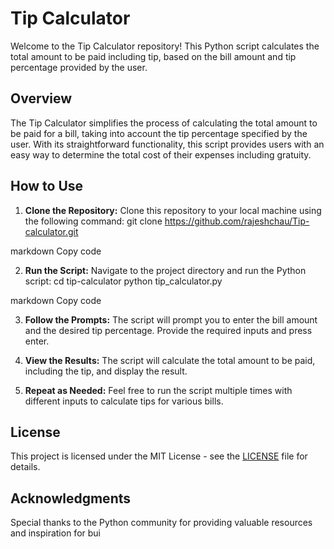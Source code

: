 # Tip Calculator

Welcome to the Tip Calculator repository! This Python script calculates the total amount to be paid including tip, based on the bill amount and tip percentage provided by the user.

## Overview

The Tip Calculator simplifies the process of calculating the total amount to be paid for a bill, taking into account the tip percentage specified by the user. With its straightforward functionality, this script provides users with an easy way to determine the total cost of their expenses including gratuity.

## How to Use

1. **Clone the Repository:** Clone this repository to your local machine using the following command:
git clone https://github.com/rajeshchau/Tip-calculator.git

markdown
Copy code

2. **Run the Script:** Navigate to the project directory and run the Python script:
cd tip-calculator
python tip_calculator.py

markdown
Copy code

3. **Follow the Prompts:** The script will prompt you to enter the bill amount and the desired tip percentage. Provide the required inputs and press enter.

4. **View the Results:** The script will calculate the total amount to be paid, including the tip, and display the result.

5. **Repeat as Needed:** Feel free to run the script multiple times with different inputs to calculate tips for various bills.

## License

This project is licensed under the MIT License - see the [LICENSE](LICENSE) file for details.

## Acknowledgments

Special thanks to the Python community for providing valuable resources and inspiration for bui
